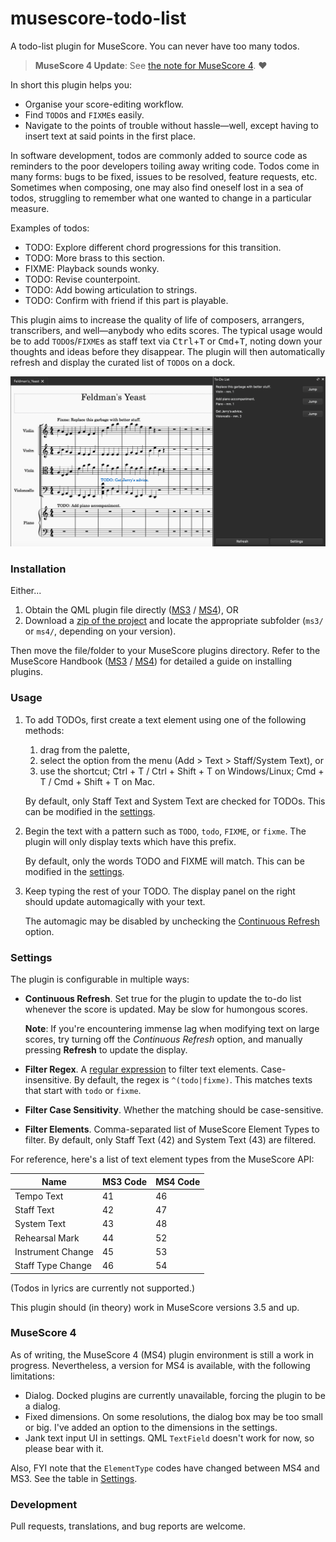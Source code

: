 # musescore-todo-list
A todo-list plugin for MuseScore. You can never have too many todos.

> **MuseScore 4 Update**: See [the note for MuseScore 4](#musescore-4). ❤️

In short this plugin helps you:

* Organise your score-editing workflow.
* Find `TODO`s and `FIXME`s easily.
* Navigate to the points of trouble without hassle—well, except having to insert text at said points in the first place.

In software development, todos are commonly added to source code as reminders to the poor developers toiling away writing code. Todos come in many forms: bugs to be fixed, issues to be resolved, feature requests, etc. Sometimes when composing, one may also find oneself lost in a sea of todos, struggling to remember what one wanted to change in a particular measure. 

Examples of todos:

* TODO: Explore different chord progressions for this transition.
* TODO: More brass to this section.
* FIXME: Playback sounds wonky.
* TODO: Revise counterpoint.
* TODO: Add bowing articulation to strings.
* TODO: Confirm with friend if this part is playable.

This plugin aims to increase the quality of life of composers, arrangers, transcribers, and well—anybody who edits scores. The typical usage would be to add `TODO`s/`FIXME`s as staff text via <kbd>Ctrl</kbd>+<kbd>T</kbd> or <kbd>Cmd</kbd>+<kbd>T</kbd>, noting down your thoughts and ideas before they disappear. The plugin will then automatically refresh and display the curated list of `TODO`s on a dock.

![](img.png)

### Installation

Either...

1. Obtain the QML plugin file directly ([MS3][file v3] / [MS4][file v4]), OR 
2. Download a [zip of the project](https://github.com/TrebledJ/musescore-todo-list/archive/main.zip) and locate the appropriate subfolder (`ms3/` or `ms4/`, depending on your version).

Then move the file/folder to your MuseScore plugins directory. Refer to the MuseScore Handbook ([MS3][handbook v3] / [MS4][handbook v4]) for detailed a guide on installing plugins.

[file v3]: https://github.com/TrebledJ/musescore-todo-list/raw/main/ms3/todo-list.qml
[file v4]: https://github.com/TrebledJ/musescore-todo-list/raw/main/ms4/todo-list.qml
[handbook v3]: https://musescore.org/en/handbook/3/plugins
[handbook v4]: https://musescore.org/en/handbook/4/plugins

### Usage

1. To add TODOs, first create a text element using one of the following methods:
    1. drag from the palette,
    2. select the option from the menu (Add > Text > Staff/System Text), or
    3. use the shortcut; Ctrl + T / Ctrl + Shift + T on Windows/Linux; Cmd + T / Cmd + Shift + T on Mac.
  
    By default, only Staff Text and System Text are checked for TODOs. This can be modified in the [settings](#settings).
  
2. Begin the text with a pattern such as `TODO`, `todo`, `FIXME`, or `fixme`. The plugin will only display texts which have this prefix.

    By default, only the words TODO and FIXME will match.  This can be modified in the [settings](#settings).

3. Keep typing the rest of your TODO. The display panel on the right should update automagically with your text.

    The automagic may be disabled by unchecking the [Continuous Refresh](#settings) option.

### Settings

The plugin is configurable in multiple ways:

* **Continuous Refresh**. Set true for the plugin to update the to-do list whenever the score is updated. May be slow for humongous scores.

  **Note**: If you're encountering immense lag when modifying text on large scores, try turning off the _Continuous Refresh_ option, and manually pressing **Refresh** to update the display.
  
* **Filter Regex**. A [regular expression][regex] to filter text elements. Case-insensitive. By default, the regex is `^(todo|fixme)`. This matches texts that start with `todo` or `fixme`.
* **Filter Case Sensitivity**. Whether the matching should be case-sensitive.
* **Filter Elements**. Comma-separated list of MuseScore Element Types to filter. By default, only Staff Text (42) and System Text (43) are filtered.

For reference, here's a list of text element types from the MuseScore API:

| Name              | MS3 Code | MS4 Code |
| ----------------- | -------- | -------- |
| Tempo Text        | 41       | 46       |
| Staff Text        | 42       | 47       |
| System Text       | 43       | 48       |
| Rehearsal Mark    | 44       | 52       |
| Instrument Change | 45       | 53       |
| Staff Type Change | 46       | 54       |

(Todos in lyrics are currently not supported.)

This plugin should (in theory) work in MuseScore versions 3.5 and up.

### MuseScore 4

As of writing, the MuseScore 4 (MS4) plugin environment is still a work in progress. Nevertheless, a version for MS4 is available, with the following limitations:

* Dialog. Docked plugins are currently unavailable, forcing the plugin to be a dialog.
* Fixed dimensions. On some resolutions, the dialog box may be too small or big. I've added an option to the dimensions in the settings.
* Jank text input UI in settings. QML `TextField` doesn't work for now, so please bear with it.

Also, FYI note that the `ElementType` codes have changed between MS4 and MS3. See the table in [Settings](#settings).

### Development
Pull requests, translations, and bug reports are welcome.


[regex]: https://www.regular-expressions.info/
